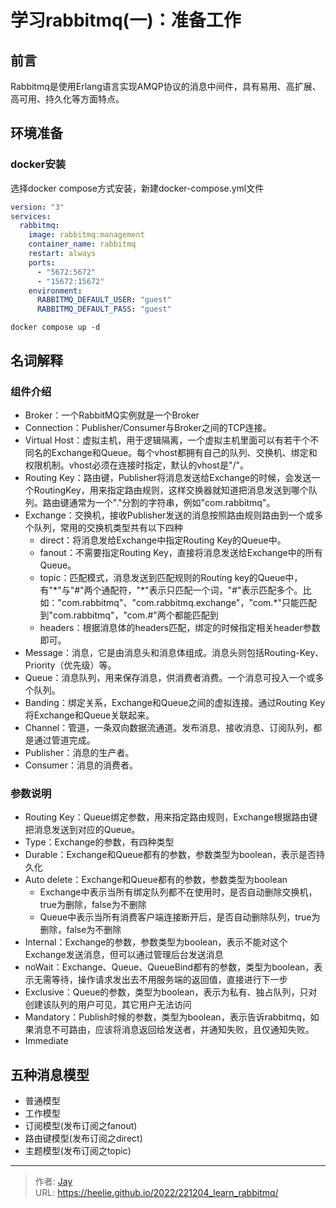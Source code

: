 # 学习rabbitmq(一)：准备工作

## 前言
Rabbitmq是使用Erlang语言实现AMQP协议的消息中间件，具有易用、高扩展、高可用、持久化等方面特点。

## 环境准备

### docker安装
选择docker compose方式安装，新建docker-compose.yml文件

```yaml
version: "3"
services:
  rabbitmq:
    image: rabbitmq:management
    container_name: rabbitmq
    restart: always
    ports:
      - "5672:5672"
      - "15672:15672"
    environment:
      RABBITMQ_DEFAULT_USER: "guest"
      RABBITMQ_DEFAULT_PASS: "guest"
```
```shell 
docker compose up -d
```

## 名词解释
### 组件介绍

- Broker：一个RabbitMQ实例就是一个Broker
- Connection：Publisher/Consumer与Broker之间的TCP连接。
- Virtual Host：虚拟主机，用于逻辑隔离，一个虚拟主机里面可以有若干个不同名的Exchange和Queue。每个vhost都拥有自己的队列、交换机、绑定和权限机制。vhost必须在连接时指定，默认的vhost是"/"。
- Routing Key：路由键，Publisher将消息发送给Exchange的时候，会发送一个RoutingKey，用来指定路由规则，这样交换器就知道把消息发送到哪个队列。路由键通常为一个"."分割的字符串，例如"com.rabbitmq"。
- Exchange：交换机，接收Publisher发送的消息按照路由规则路由到一个或多个队列，常用的交换机类型共有以下四种
  - direct：将消息发给Exchange中指定Routing Key的Queue中。
  - fanout：不需要指定Routing Key，直接将消息发送给Exchange中的所有Queue。
  - topic：匹配模式，消息发送到匹配规则的Routing key的Queue中，有"\*"与"#"两个通配符，"\*"表示只匹配一个词，"#"表示匹配多个。比如："com.rabbitmq"、"com.rabbitmq.exchange"，"com.*"只能匹配到"com.rabbitmq"，"com.#"两个都能匹配到
  - headers：根据消息体的headers匹配，绑定的时候指定相关header参数即可。
- Message：消息，它是由消息头和消息体组成。消息头则包括Routing-Key、Priority（优先级）等。
- Queue：消息队列，用来保存消息，供消费者消费。一个消息可投入一个或多个队列。
- Banding：绑定关系，Exchange和Queue之间的虚拟连接。通过Routing Key将Exchange和Queue关联起来。
- Channel：管道，一条双向数据流通道。发布消息、接收消息、订阅队列，都是通过管道完成。
- Publisher：消息的生产者。
- Consumer：消息的消费者。

### 参数说明
- Routing Key：Queue绑定参数，用来指定路由规则，Exchange根据路由键把消息发送到对应的Queue。
- Type：Exchange的参数，有四种类型
- Durable：Exchange和Queue都有的参数，参数类型为boolean，表示是否持久化
- Auto delete：Exchange和Queue都有的参数，参数类型为boolean
  - Exchange中表示当所有绑定队列都不在使用时，是否自动删除交换机，true为删除，false为不删除
  - Queue中表示当所有消费客户端连接断开后，是否自动删除队列，true为删除，false为不删除
- Internal：Exchange的参数，参数类型为boolean，表示不能对这个Exchange发送消息，但可以通过管理后台发送消息
- noWait：Exchange、Queue、QueueBind都有的参数，类型为boolean，表示无需等待，操作请求发出去不用服务端的返回值，直接进行下一步
- Exclusive：Queue的参数，类型为boolean，表示为私有、独占队列，只对创建该队列的用户可见，其它用户无法访问
- Mandatory：Publish时候的参数，类型为boolean，表示告诉rabbitmq，如果消息不可路由，应该将消息返回给发送者，并通知失败，且仅通知失败。
- Immediate

## 五种消息模型
- 普通模型
- 工作模型
- 订阅模型(发布订阅之fanout)
- 路由键模型(发布订阅之direct)
- 主题模型(发布订阅之topic)

---

> 作者: [Jay](https://github.com/Heelie)  
> URL: https://heelie.github.io/2022/221204_learn_rabbitmq/  


